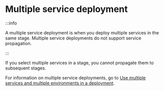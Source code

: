 # Multiple service deployment

:::info

A multiple service deployment is when you deploy multiple services in the same stage. Multiple service deployments do not support service propagation.

:::

If you select multiple services in a stage, you cannot propagate them to subsequent stages.

For information on multiple service deployments, go to [Use multiple services and multiple environments in a deployment](../../cd-deployments-category/multiserv-multienv.md).
